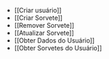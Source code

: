 - [[Criar usuário]]
- [[Criar Sorvete]]
- [[Remover  Sorvete]]
- [[Atualizar Sorvete]]
- [[Obter Dados do Usuário]]
- [[Obter Sorvetes do Usuário]]

